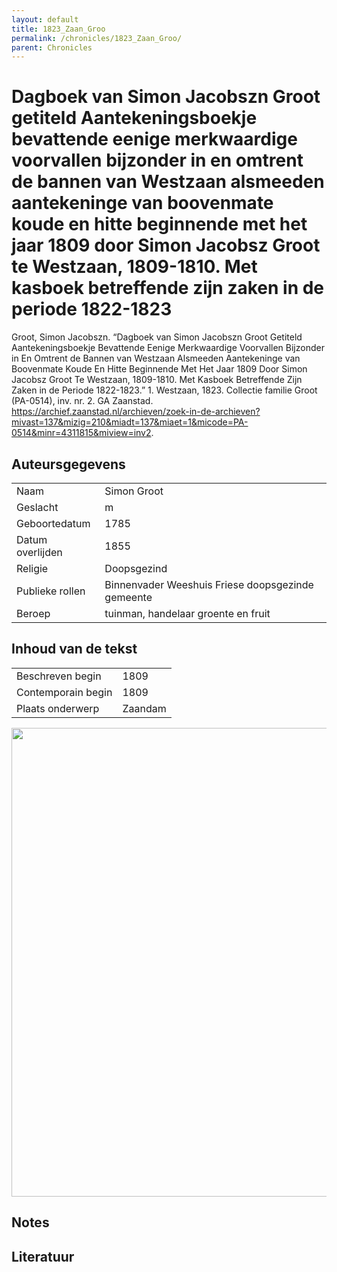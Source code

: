 ```yaml
---
layout: default
title: 1823_Zaan_Groo
permalink: /chronicles/1823_Zaan_Groo/
parent: Chronicles
--- 
```



# Dagboek van Simon Jacobszn Groot getiteld Aantekeningsboekje bevattende eenige merkwaardige voorvallen bijzonder in en omtrent de bannen van Westzaan alsmeeden aantekeninge van boovenmate koude en hitte beginnende met het jaar 1809 door Simon Jacobsz Groot te Westzaan, 1809-1810. Met kasboek betreffende zijn zaken in de periode 1822-1823 

Groot, Simon Jacobszn. “Dagboek van Simon Jacobszn Groot Getiteld Aantekeningsboekje Bevattende Eenige Merkwaardige Voorvallen Bijzonder in En Omtrent de Bannen van Westzaan Alsmeeden Aantekeninge van Boovenmate Koude En Hitte Beginnende Met Het Jaar 1809 Door Simon Jacobsz Groot Te Westzaan, 1809-1810. Met Kasboek Betreffende Zijn Zaken in de Periode 1822-1823.” 1. Westzaan, 1823. Collectie familie Groot (PA-0514), inv. nr. 2. GA Zaanstad. https://archief.zaanstad.nl/archieven/zoek-in-de-archieven?mivast=137&mizig=210&miadt=137&miaet=1&micode=PA-0514&minr=4311815&miview=inv2. 

## Auteursgegevens 

| | | 
| --------------- | --------------- | 
| Naam | Simon Groot | 
| Geslacht | m | 
 | Geboortedatum | 1785 | 
| Datum overlijden | 1855 | 
| Religie | Doopsgezind | 
| Publieke rollen | Binnenvader Weeshuis Friese doopsgezinde gemeente | 
| Beroep | tuinman, handelaar groente en fruit | 

## Inhoud van de tekst 

| | | 
| --------------- | --------------- | 
| Beschreven begin | 1809 | 
| Contemporain begin | 1809 | 
| Plaats onderwerp | Zaandam | 

[<img src="..\..\barplots_chronicles\1823_Zaan_Groo.jpg" width="750"/>](..\..\barplots_chronicles\1823_Zaan_Groo.jpg) 

## Notes 

## Literatuur 


